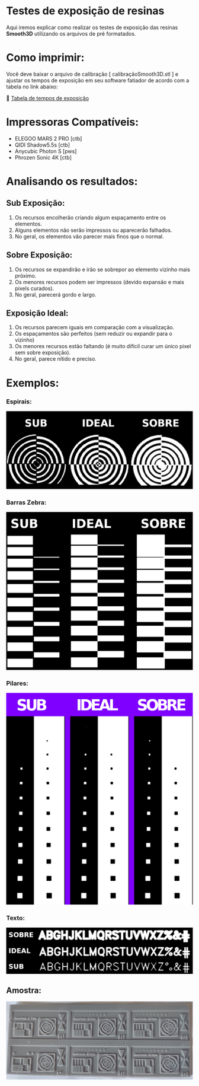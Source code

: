 # Testes de exposição de resinas

Aqui iremos explicar como realizar os testes de exposição das resinas **Smooth3D** utilizando os arquivos de pré formatados.

# Como imprimir:

Você deve baixar o arquivo de calibração [ calibraçãoSmooth3D.stl ] e ajustar os tempos de exposição em seu software fatiador de acordo com a tabela no link abaixo:

:blue_book: [Tabela de tempos de exposição](https://github.com/Smooth3DResinas/testeExposicaoUnica/blob/main/readme/CatalogoResinasSmooth3D.pdf)

# Impressoras Compatíveis:

- ELEGOO MARS 2 PRO [ctb]
- QIDI Shadow5.5s [ctb]
- Anycubic Photon S [pws]
- Phrozen Sonic 4K [ctb]

# Analisando os resultados:


## Sub Exposição:
1. Os recursos encolherão criando algum espaçamento entre os elementos.
2. Alguns elementos não serão impressos ou aparecerão falhados.
3. No geral, os elementos vão parecer mais finos que o normal.

## Sobre Exposição:
1. Os recursos se expandirão e irão se sobrepor ao elemento vizinho mais próximo.
2. Os menores recursos podem ser impressos (devido expansão e mais pixels curados).
3. No geral, parecerá gordo e largo.

## Exposição Ideal:
1. Os recursos parecem iguais em comparação com a visualização.
2. Os espaçamentos são perfeitos (sem reduzir ou expandir para o vizinho)
3. Os menores recursos estão faltando (é muito difícil curar um único pixel sem sobre exposição).
4. No geral, parece nítido e preciso.

# Exemplos:

### Espirais:

![alt text](https://github.com/Smooth3DResinas/calibracao/blob/main/readme/calibration_resinfinder_spirals.png?raw=true)

### Barras Zebra:

![alt text](https://github.com/Smooth3DResinas/calibracao/blob/main/readme/calibration_resinfinder_bars.png?raw=true)

### Pilares:

![alt text](https://github.com/Smooth3DResinas/calibracao/blob/main/readme/calibration_resinfinder_pillars.png?raw=true)

### Texto:

![alt text](https://github.com/Smooth3DResinas/calibracao/blob/main/readme/calibration_resinfinder_text.png?raw=true)

## Amostra:

![alt text](https://github.com/Smooth3DResinas/calibracao/blob/main/readme/exemplo.jpg?raw=true)
